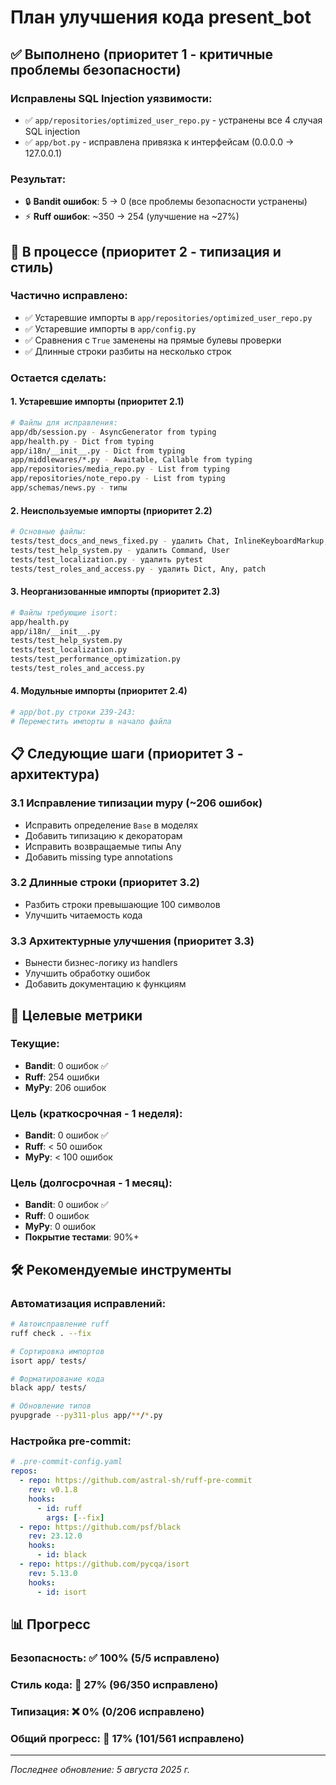 # План улучшения кода present_bot

## ✅ Выполнено (приоритет 1 - критичные проблемы безопасности)

### Исправлены SQL Injection уязвимости:
- ✅ `app/repositories/optimized_user_repo.py` - устранены все 4 случая SQL injection
- ✅ `app/bot.py` - исправлена привязка к интерфейсам (0.0.0.0 → 127.0.0.1)

### Результат:
- 🔒 **Bandit ошибок**: 5 → 0 (все проблемы безопасности устранены)
- ⚡ **Ruff ошибок**: ~350 → 254 (улучшение на ~27%)

## 🔄 В процессе (приоритет 2 - типизация и стиль)

### Частично исправлено:
- ✅ Устаревшие импорты в `app/repositories/optimized_user_repo.py`
- ✅ Устаревшие импорты в `app/config.py`
- ✅ Сравнения с `True` заменены на прямые булевы проверки
- ✅ Длинные строки разбиты на несколько строк

### Остается сделать:

#### 1. Устаревшие импорты (приоритет 2.1)
```bash
# Файлы для исправления:
app/db/session.py - AsyncGenerator from typing
app/health.py - Dict from typing  
app/i18n/__init__.py - Dict from typing
app/middlewares/*.py - Awaitable, Callable from typing
app/repositories/media_repo.py - List from typing
app/repositories/note_repo.py - List from typing
app/schemas/news.py - типы
```

#### 2. Неиспользуемые импорты (приоритет 2.2)
```bash
# Основные файлы:
tests/test_docs_and_news_fixed.py - удалить Chat, InlineKeyboardMarkup, InlineKeyboardButton
tests/test_help_system.py - удалить Command, User
tests/test_localization.py - удалить pytest
tests/test_roles_and_access.py - удалить Dict, Any, patch
```

#### 3. Неорганизованные импорты (приоритет 2.3)
```bash
# Файлы требующие isort:
app/health.py
app/i18n/__init__.py  
tests/test_help_system.py
tests/test_localization.py
tests/test_performance_optimization.py
tests/test_roles_and_access.py
```

#### 4. Модульные импорты (приоритет 2.4)
```bash
# app/bot.py строки 239-243:
# Переместить импорты в начало файла
```

## 📋 Следующие шаги (приоритет 3 - архитектура)

### 3.1 Исправление типизации mypy (~206 ошибок)
- Исправить определение `Base` в моделях
- Добавить типизацию к декораторам
- Исправить возвращаемые типы Any
- Добавить missing type annotations

### 3.2 Длинные строки (приоритет 3.2)  
- Разбить строки превышающие 100 символов
- Улучшить читаемость кода

### 3.3 Архитектурные улучшения (приоритет 3.3)
- Вынести бизнес-логику из handlers
- Улучшить обработку ошибок
- Добавить документацию к функциям

## 🎯 Целевые метрики

### Текущие:
- **Bandit**: 0 ошибок ✅
- **Ruff**: 254 ошибки
- **MyPy**: 206 ошибок

### Цель (краткосрочная - 1 неделя):
- **Bandit**: 0 ошибок ✅
- **Ruff**: < 50 ошибок
- **MyPy**: < 100 ошибок

### Цель (долгосрочная - 1 месяц):
- **Bandit**: 0 ошибок ✅
- **Ruff**: 0 ошибок
- **MyPy**: 0 ошибок
- **Покрытие тестами**: 90%+

## 🛠 Рекомендуемые инструменты

### Автоматизация исправлений:
```bash
# Автоисправление ruff
ruff check . --fix

# Сортировка импортов  
isort app/ tests/

# Форматирование кода
black app/ tests/

# Обновление типов
pyupgrade --py311-plus app/**/*.py
```

### Настройка pre-commit:
```yaml
# .pre-commit-config.yaml
repos:
  - repo: https://github.com/astral-sh/ruff-pre-commit
    rev: v0.1.8
    hooks:
      - id: ruff
        args: [--fix]
  - repo: https://github.com/psf/black
    rev: 23.12.0
    hooks:
      - id: black
  - repo: https://github.com/pycqa/isort
    rev: 5.13.0
    hooks:
      - id: isort
```

## 📊 Прогресс

### Безопасность: ✅ 100% (5/5 исправлено)
### Стиль кода: 🔄 27% (96/350 исправлено)  
### Типизация: ❌ 0% (0/206 исправлено)
### Общий прогресс: 🔄 17% (101/561 исправлено)

---

*Последнее обновление: 5 августа 2025 г.*
